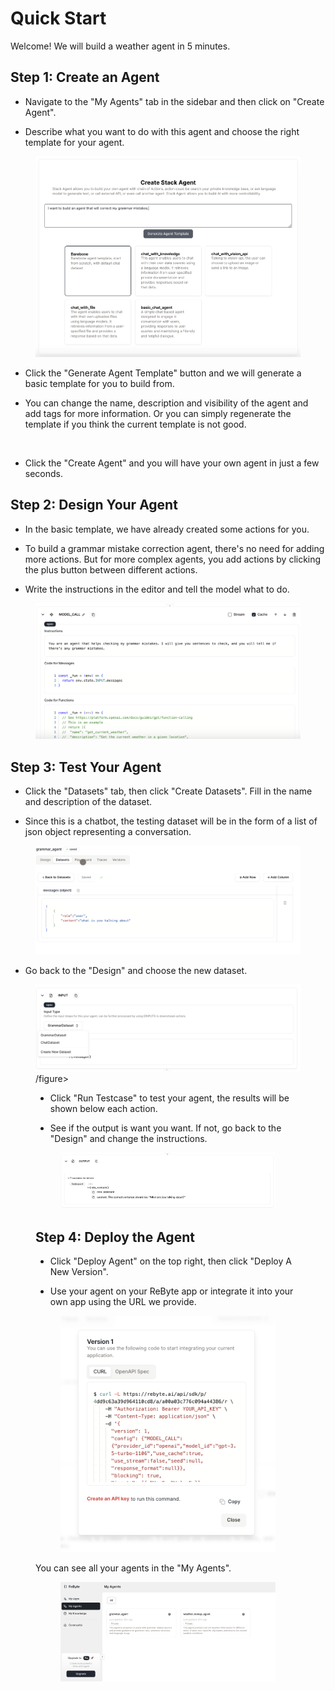 # Quick Start

Welcome! We will build a weather agent in 5 minutes.

## Step 1: Create an Agent

* Navigate to the "My Agents" tab in the sidebar and then click on "Create Agent".

* Describe what you want to do with this agent and choose the right template for your agent. 

<figure><img src="../images/8.png" alt=""></figure>

* Click the "Generate Agent Template" button and we will generate a basic template for you to build from. 

* You can change the name, description and visibility of the agent and add tags for more information. Or you can simply regenerate the template if you think the current template is not good.

<figure><img src="../images/9.png" alt=""></figure>

* Click the "Create Agent" and you will have your own agent in just a few seconds.

## Step 2: Design Your Agent

* In the basic template, we have already created some actions for you. 

* To build a grammar mistake correction agent, there's no need for adding more actions. But for more complex agents, you add actions by clicking the plus button between different actions.

* Write the instructions in the editor and tell the model what to do.

<figure><img src="../images/10.png" alt=""></figure>

## Step 3: Test Your Agent

* Click the "Datasets" tab, then click "Create Datasets". Fill in the name and description of the dataset.

* Since this is a chatbot, the testing dataset will be in the form of a list of json object representing a conversation.

<figure><img src="../images/11.png" alt=""></figure>

* Go back to the "Design" and choose the new dataset.

<figure><img src="../images/11-1.png" alt="">/figure>

* Click "Run Testcase" to test your agent, the results will be shown below each action.

* See if the output is want you want. If not, go back to the "Design" and change the instructions.

<figure><img src="../images/13.png" alt=""></figure>

## Step 4: Deploy the Agent

* Click "Deploy Agent" on the top right, then click "Deploy A New Version". 

* Use your agent on your ReByte app or integrate it into your own app using the URL we provide.

<figure><img src="../images/12.png" alt=""></figure>

You can see all your agents in the "My Agents".

<figure><img src="../images/14.png" alt=""></figure>

